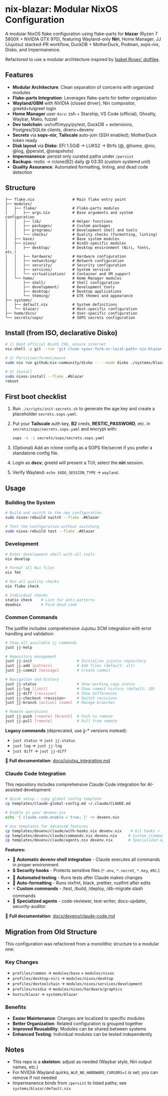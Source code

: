# nix-blazar: Modular NixOS Configuration

A modular NixOS flake configuration using flake-parts for **blazar** (Ryzen 7 5800X + NVIDIA GTX 970), featuring Wayland-only **Niri**, Home Manager, JJ (Jujutsu) stacked-PR workflow, DuckDB + MotherDuck, Podman, sops-nix, Disko, and Impermanence.

Refactored to use a modular architecture inspired by [Isabel Roses' dotfiles](https://github.com/isabelroses/dotfiles).

## Features

- **Modular Architecture**: Clean separation of concerns with organized modules
- **Flake-parts Integration**: Leverages flake-parts for better organization
- **Wayland/GBM** with NVIDIA (closed driver), Niri compositor, greetd+tuigreet login
- **Home Manager** user `dscv`: zsh + Starship, VS Code (official), Ghostty, Waybar, Mako, fuzzel
- **Dev toolchain**: uv/ruff/mypy/pytest, DuckDB + extensions, Postgres/SQLite clients, direnv+devenv
- **Secrets** via **sops-nix**; **Tailscale** auto-join (SSH enabled); MotherDuck token ready
- **Disk layout** via **Disko**: EFI 1.5GiB → LUKS2 → Btrfs (@, @home, @nix, @log, @persist, @snapshots)
- **Impermanence**: persist only curated paths under `/persist`
- **Backups**: restic → rclone(B2) daily @ 03:30 (custom systemd unit)
- **Quality Assurance**: Automated formatting, linting, and dead code detection

## Structure

```text
├── flake.nix                 # Main flake entry point
├── modules/
│   ├── flake/                # Flake-parts modules
│   │   ├── args.nix          # Base arguments and system configuration
│   │   ├── lib/              # Helper functions
│   │   ├── packages/         # Custom packages
│   │   ├── programs/         # Development shell and tools
│   │   └── checks/           # Quality checks (formatting, linting)
│   ├── base/                 # Base system modules
│   ├── nixos/                # NixOS-specific modules
│   │   ├── desktop/          # Desktop environment (Niri, fonts, etc.)
│   │   ├── hardware/         # Hardware configuration
│   │   ├── networking/       # Network configuration
│   │   ├── security/         # Security configuration
│   │   ├── services/         # System services
│   │   └── virtualization/   # Container and VM support
│   └── home/                 # Home Manager modules
│       ├── shell/            # Shell configuration
│       ├── development/      # Development tools
│       ├── desktop/          # Desktop applications
│       └── theming/          # GTK themes and appearance
├── systems/
│   ├── default.nix           # System definitions
│   └── blazar/               # Host-specific configuration
├── home/dscv/                # User-specific configuration
└── secrets/sops/             # SOPS secrets configuration
```

## Install (from ISO, declarative Disko)

```bash
# 1) Boot official NixOS ISO, ensure internet
nix-shell -p git --run 'git clone <your-fork-or-local-path> nix-blazar && cd nix-blazar'

# 2) Partition/format/mount
sudo nix run github:nix-community/disko -- --mode disko ./systems/blazar/disko.nix

# 3) Install
sudo nixos-install --flake .#blazar
reboot
```

## First boot checklist

1. Run `./scripts/init-secrets.sh` to generate the age key and create a placeholder `secrets.sops.yaml`.
2. Put your **Tailscale** auth key, **B2** creds, **RESTIC_PASSWORD**, etc. in `secrets/sops/secrets.sops.yaml` and encrypt with:

   ```bash
   sops -e -i secrets/sops/secrets.sops.yaml
   ```

3. (Optional) Add an rclone config as a SOPS file/secret if you prefer a standalone config file.
4. Login as **dscv**; greetd will present a TUI; select the **niri** session.
5. Verify Wayland: `echo $XDG_SESSION_TYPE` → `wayland`.

## Usage

### Building the System

```bash
# Build and switch to the new configuration
sudo nixos-rebuild switch --flake .#blazar

# Test the configuration without switching
sudo nixos-rebuild test --flake .#blazar
```

### Development

```bash
# Enter development shell with all tools
nix develop

# Format all Nix files
nix fmt

# Run all quality checks
nix flake check

# Individual checks
statix check    # Lint for anti-patterns
deadnix         # Find dead code
```

### Common Commands

The justfile includes comprehensive Jujutsu SCM integration with error handling and validation:

```bash
# Show all available jj commands
just jj-help

# Repository management
just jj-init                    # Initialize jujutsu repository
just jj-add [pattern]           # Add files (default: all)
just jj-commit [message]        # Create commit

# Navigation and history
just jj-status                  # Show working copy status
just jj-log [limit]             # Show commit history (default: 10)
just jj-diff [revision]         # Show differences
just jj-checkout <revision>     # Switch revisions
just jj-branch [action] [name]  # Manage branches

# Remote operations
just jj-push [remote] [branch]  # Push to remote
just jj-pull [remote]           # Pull from remote
```

**Legacy commands** (deprecated, use jj-* versions instead):

- `just status` → `just jj-status`
- `just log` → `just jj-log`  
- `just diff` → `just jj-diff`

📖 **Full documentation**: [docs/jujutsu_integration.md](docs/jujutsu_integration.md)

### Claude Code Integration

This repository includes comprehensive Claude Code integration for AI-assisted development:

```bash
# Quick setup - copy global config template
cp templates/claude-global-config.md ~/.claude/CLAUDE.md

# Enable in your devenv.nix
echo '{ claude.code.enable = true; }' >> devenv.nix

# Use templates for advanced features
cp templates/devenv/claude/with-hooks.nix devenv.nix    # Git hooks + formatting
cp templates/devenv/claude/commands.nix devenv.nix     # Custom /commands
cp templates/devenv/claude/agents.nix devenv.nix       # Specialized agents
```

**Features:**

- 🤖 **Automatic devenv shell integration** - Claude executes all commands in proper environment
- 🔒 **Security hooks** - Protects sensitive files (`*.env`, `*.secret`, `*.key`, etc.)
- 🧪 **Automated testing** - Runs tests after Claude makes changes
- 🎨 **Auto-formatting** - Runs nixfmt, black, prettier, rustfmt after edits
- ⚡ **Custom commands** - /test, /build, /deploy, /db-migrate slash commands
- 👥 **Specialized agents** - code-reviewer, test-writer, docs-updater, security-auditor

📖 **Full documentation**: [docs/devenv/claude-code.md](docs/devenv/claude-code.md)

## Migration from Old Structure

This configuration was refactored from a monolithic structure to a modular one:

### Key Changes

- `profiles/common` → `modules/base` + `modules/nixos`
- `profiles/desktop-niri` → `modules/nixos/desktop`
- `profiles/devtoolchain` → `modules/nixos/services/development`
- `profiles/nvidia` → `modules/nixos/hardware/graphics`
- `hosts/blazar` → `systems/blazar`

### Benefits

- **Easier Maintenance**: Changes are localized to specific modules
- **Better Organization**: Related configuration is grouped together
- **Improved Reusability**: Modules can be shared between systems
- **Enhanced Testing**: Individual modules can be tested independently

## Notes

- This repo is a **skeleton**: adjust as needed (Waybar style, Niri output names, etc.)
- For NVIDIA Wayland quirks, `WLR_NO_HARDWARE_CURSORS=1` is set; you can remove if not needed
- Impermanence binds from `/persist` to listed paths; see `systems/blazar/default.nix`
